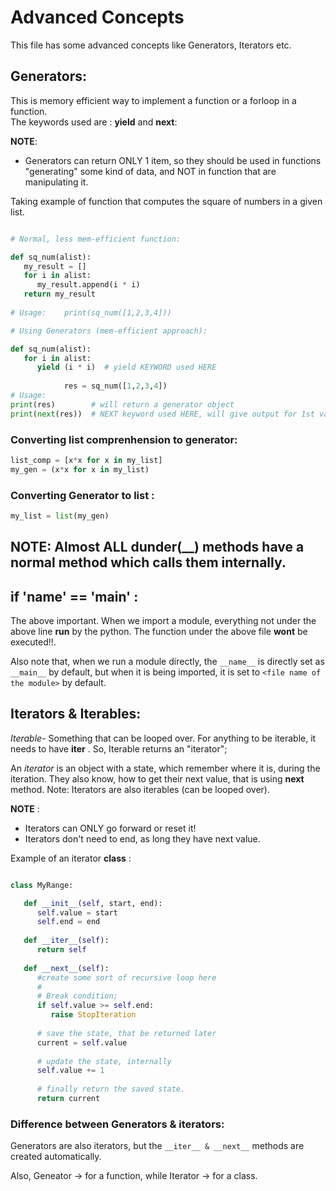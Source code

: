 # Advanced Concepts   

This file has some advanced concepts like Generators, Iterators etc.
   
## Generators:

This is memory efficient way to implement a function or a forloop in a function.   
The keywords used are : **yield** and **next**:

**NOTE**:

* Generators can return ONLY 1 item, so they should be used in functions "generating" some kind of data, and NOT in function that are
manipulating it.

Taking example of function that computes the square of numbers in a given list.

```python

# Normal, less mem-efficient function:

def sq_num(alist):
   my_result = []
   for i in alist:
      my_result.append(i * i)
   return my_result
   
# Usage:    print(sq_num([1,2,3,4]))

# Using Generators (mem-efficient approach):

def sq_num(alist):
   for i in alist:
      yield (i * i)  # yield KEYWORD used HERE
      
            res = sq_num([1,2,3,4])
# Usage:    
print(res)        # will return a generator object
print(next(res))  # NEXT keyword used HERE, will give output for 1st value in list, i.e "1"
```

### Converting list comprenhension to generator:

```python
list_comp = [x*x for x in my_list]
my_gen = (x*x for x in my_list)
```

### Converting Generator to list :

```python
my_list = list(my_gen)
```

## NOTE: Almost ALL dunder(__) methods have a normal method which calls them internally.

## if '__name__' == '__main__' :

The above important. When we import a module, everything not under the above line **run** by the python. The function under the above
file **wont** be executed!!.

Also note that, when we run a module directly, the ```__name__``` is directly set as ```__main__``` by default, but when it is being 
imported, it is set to ```<file name of the module>``` by default.

## Iterators & Iterables:

_Iterable_- Something that can be looped over. For anything to be iterable, it needs to have **__iter__** .
So, Iterable returns an "iterator";    

An _iterator_ is an object with a state, which remember where it is, during the iteration. They also know, how to get their next value, 
that is using **__next__** method. Note: Iterators are also iterables (can be looped over).

**NOTE** : 
* Iterators can ONLY go forward or reset it!
* Iterators don't need to end, as long they have next value.
   
Example of an iterator **class** :
```python

class MyRange:

   def __init__(self, start, end):
      self.value = start
      self.end = end
   
   def __iter__(self):
      return self
   
   def __next__(self):
      #create some sort of recursive loop here
      #
      # Break condition;
      if self.value >= self.end:
         raise StopIteration
         
      # save the state, that be returned later
      current = self.value
      
      # update the state, internally
      self.value += 1
      
      # finally return the saved state.
      return current
```
   
### Difference between Generators & iterators:   

Generators are also iterators, but the ```__iter__ & __next__``` methods are created automatically.

Also, Geneator -> for a function, while Iterator -> for a class.
